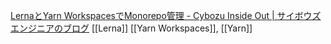 
[LernaとYarn WorkspacesでMonorepo管理 - Cybozu Inside Out | サイボウズエンジニアのブログ](https://blog.cybozu.io/entry/2020/04/21/080000)
[[Lerna]]
[[Yarn Workspaces]], [[Yarn]]
